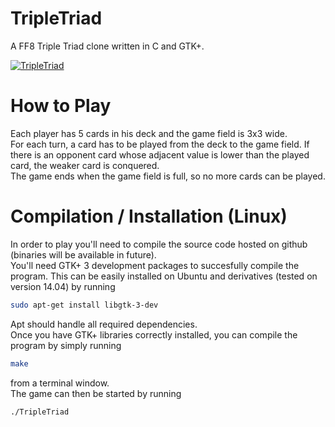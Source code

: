 TripleTriad
======

A FF8 Triple Triad clone written in C and GTK+.

<a href="http://it.tinypic.com?ref=2nki6hx" target="_blank"><img src="http://i61.tinypic.com/2nki6hx.png" border="0" alt="TripleTriad"></a>


How to Play
======

Each player has 5 cards in his deck and the game field is 3x3 wide.   
For each turn, a card has to be played from the deck to the game field. If there is an opponent card whose adjacent value is lower than the played card, the weaker card is conquered.     
The game ends when the game field is full, so no more cards can be played.

Compilation / Installation (Linux)
======

In order to play you'll need to compile the source code hosted on github (binaries will be available in future).    
You'll need GTK+ 3 development packages to succesfully compile the program. This can be easily installed on Ubuntu and derivatives (tested on version 14.04) by running
```bash
sudo apt-get install libgtk-3-dev 
```
Apt should handle all required dependencies.   
Once you have GTK+ libraries correctly installed, you can compile the program by simply running
```bash
make  
```
from a terminal window.    
The game can then be started by running
```bash
./TripleTriad  
```
